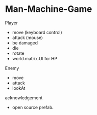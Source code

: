 # Man-Machine-Game

Player
- move (keyboard control)
- attack (mouse)
- be damaged
- die
- rotate
- world.matrix.UI for HP

Enemy
- move
- attack
- lookAt

acknowledgement
- open source prefab.